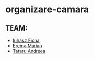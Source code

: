 # organizare-camara

## TEAM:

- [Iuhasz Fiona](https://github.com/fioip)
- [Erema Marian](https://github.com/marianerema)
- [Tataru Andreea](https://github.com/andreeastataru)
